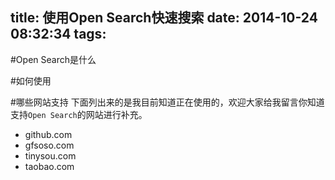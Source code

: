 title: 使用Open Search快速搜索 
date: 2014-10-24 08:32:34
tags:
---

#Open Search是什么

#如何使用

#哪些网站支持
下面列出来的是我目前知道正在使用的，欢迎大家给我留言你知道支持`Open Search`的网站进行补充。

- github.com
- gfsoso.com
- tinysou.com
- taobao.com


